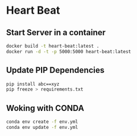 # Heart Beat

## Start Server in a container
```sh
docker build -t heart-beat:latest .
docker run -d -t -p 5000:5000 heart-beat:latest
```

## Update PIP Dependencies
```sh
pip install abc==xyz
pip freeze > requirements.txt
```

## Woking with CONDA
```sh
conda env create -f env.yml
conda env update -f env.yml
```